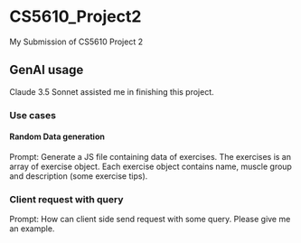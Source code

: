 # CS5610_Project2

My Submission of CS5610 Project 2

## GenAI usage

Claude 3.5 Sonnet assisted me in finishing this project.

### Use cases

#### Random Data generation

Prompt:
Generate a JS file containing data of exercises. The exercises is an array of exercise object. Each exercise object contains name, muscle group and description (some exercise tips).

### Client request with query

Prompt:
How can client side send request with some query. Please give me an example.
